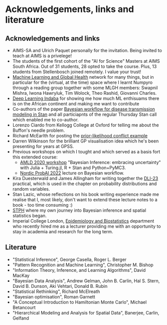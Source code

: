 # Acknowledgements, links and literature

## Acknowledgements and links
- AIMS-SA and Ulrich Paquet personally for the invitation. Being invited to teach at AIMS is a privelege!
- The students of the first cohort of the "AI for Science" Masters at AIMS South Africa. Out of 31 students, 28 opted to take the course. Plus, 13 students from Stellenbosch joined remotely. I value your trust! 
- [Machine Learning and Global Health](mlgh.net/people) network for many things, but in  particular for the (virtual, at the time) space where I learnt Numpyro through a reading group together with some MLGH members: Swapnil Mishra, Iwona Hawryluk, Tim Wolock, Theo Rashid, Giovanni Charles.
- [Deep Learning Indaba](https://deeplearningindaba.com/) for showing me how much ML enthisuams there is on the African continent and making me want to contribute 
- Co-authors of the paper [Bayesian workflow for disease transmission modeling in Stan](https://onlinelibrary.wiley.com/doi/abs/10.1002/sim.9164) and all particiapnts of the regular Thursday Stan call which enabled me to co-author.
- Lorenzo Ciardo from Kellogg College at Oxford for telling me about the Buffon's needle problem.
- Richard McEarlth for posting the [prior-likelihood conflict example](https://twitter.com/rlmcelreath/status/1701165075493470644)
- Darren Wilkinson for the brilliant GP visualisation idea which he's been presenting for years at GPSS.
- Previous workshops on which I tought and which served as a basis fort this extended course: 
    - [AMLD 2020 workshop](https://github.com/elizavetasemenova/EmbracingUncertainty) "Bayesian Inference: embracing uncertainty" with Julia + Turing.jl, R + Stan and Python+PyMC3.
    - [Nordic ProbAI 2022](https://probabilistic.ai/) lecture on Bayesian workflow.
- Kira Duesterwald and James Allingham for writing together the [DLI-23](https://github.com/deep-learning-indaba/indaba-pracs-2023) practical, which is used in the chapter on probability distributions and random variables.
- Stan Lazic, whose reflections on his book writing experience made me realise that I, most likely, don't want to extend these lecture notes to a book - too time consuming :) 
- [STPH](https://www.swisstph.ch/en/) where my own journey into Bayesian inference and spatial statistics began.
- Imperial College London, [Epidemiology and Biostatistics](https://www.imperial.ac.uk/school-public-health/epidemiology-and-biostatistics/) department who recently hired me as a lecturer providing me with an opportunity to stay in academia and research for the long term.


## Literature
- "Statistical Inference", George Casella, Roger L. Berger
- "Pattern Recognition and Machine Learning", Christopher M. Bishop
- "Information Theory, Inference, and Learning Algorithms", David MacKay
- "Bayesian Data Analysis", Andrew Gelman, John B. Carlin, Hal S. Stern, David B. Dunson, Aki Vehtari, Donald B. Rubin
- "Statistical Rethinking", Richard McElreath
- "Bayesian optimisation", Roman Garnett
- "A Conceptual Introduction to Hamiltonian Monte Carlo", Michael Betancourt
- "Hierarchical Modeling and Analysis for Spatial Data", Banerjee, Carlin, Gelfand